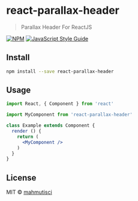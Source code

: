 # react-parallax-header

> Parallax Header For ReactJS

[![NPM](https://img.shields.io/npm/v/react-parallax-header.svg)](https://www.npmjs.com/package/react-parallax-header) [![JavaScript Style Guide](https://img.shields.io/badge/code_style-standard-brightgreen.svg)](https://standardjs.com)

## Install

```bash
npm install --save react-parallax-header
```

## Usage

```jsx
import React, { Component } from 'react'

import MyComponent from 'react-parallax-header'

class Example extends Component {
  render () {
    return (
      <MyComponent />
    )
  }
}
```

## License

MIT © [mahmutisci](https://github.com/mahmutisci)
